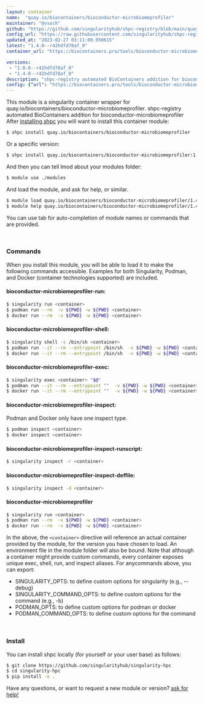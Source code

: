 ```yaml
---
layout: container
name:  "quay.io/biocontainers/bioconductor-microbiomeprofiler"
maintainer: "@vsoch"
github: "https://github.com/singularityhub/shpc-registry/blob/main/quay.io/biocontainers/bioconductor-microbiomeprofiler/container.yaml"
config_url: "https://raw.githubusercontent.com/singularityhub/shpc-registry/main/quay.io/biocontainers/bioconductor-microbiomeprofiler/container.yaml"
updated_at: "2023-02-27 03:11:09.950615"
latest: "1.4.0--r42hdfd78af_0"
container_url: "https://biocontainers.pro/tools/bioconductor-microbiomeprofiler"

versions:
 - "1.0.0--r41hdfd78af_0"
 - "1.4.0--r42hdfd78af_0"
description: "shpc-registry automated BioContainers addition for bioconductor-microbiomeprofiler"
config: {"url": "https://biocontainers.pro/tools/bioconductor-microbiomeprofiler", "maintainer": "@vsoch", "description": "shpc-registry automated BioContainers addition for bioconductor-microbiomeprofiler", "latest": {"1.4.0--r42hdfd78af_0": "sha256:59cfd98454b8245317dfc8c61ad817259a2c8f75162ea3ac98b2f6a35e6226d9"}, "tags": {"1.0.0--r41hdfd78af_0": "sha256:b412a999ced08246bf028d0e5a12fa8290c50b533fd89fb28669456dc65ba7ed", "1.4.0--r42hdfd78af_0": "sha256:59cfd98454b8245317dfc8c61ad817259a2c8f75162ea3ac98b2f6a35e6226d9"}, "docker": "quay.io/biocontainers/bioconductor-microbiomeprofiler"}
---
```


This module is a singularity container wrapper for quay.io/biocontainers/bioconductor-microbiomeprofiler.
shpc-registry automated BioContainers addition for bioconductor-microbiomeprofiler
After [installing shpc](#install) you will want to install this container module:


```bash
$ shpc install quay.io/biocontainers/bioconductor-microbiomeprofiler
```

Or a specific version:

```bash
$ shpc install quay.io/biocontainers/bioconductor-microbiomeprofiler:1.4.0--r42hdfd78af_0
```

And then you can tell lmod about your modules folder:

```bash
$ module use ./modules
```

And load the module, and ask for help, or similar.

```bash
$ module load quay.io/biocontainers/bioconductor-microbiomeprofiler/1.4.0--r42hdfd78af_0
$ module help quay.io/biocontainers/bioconductor-microbiomeprofiler/1.4.0--r42hdfd78af_0
```

You can use tab for auto-completion of module names or commands that are provided.

<br>

### Commands

When you install this module, you will be able to load it to make the following commands accessible.
Examples for both Singularity, Podman, and Docker (container technologies supported) are included.

#### bioconductor-microbiomeprofiler-run:

```bash
$ singularity run <container>
$ podman run --rm  -v ${PWD} -w ${PWD} <container>
$ docker run --rm  -v ${PWD} -w ${PWD} <container>
```

#### bioconductor-microbiomeprofiler-shell:

```bash
$ singularity shell -s /bin/sh <container>
$ podman run --it --rm --entrypoint /bin/sh  -v ${PWD} -w ${PWD} <container>
$ docker run --it --rm --entrypoint /bin/sh  -v ${PWD} -w ${PWD} <container>
```

#### bioconductor-microbiomeprofiler-exec:

```bash
$ singularity exec <container> "$@"
$ podman run --it --rm --entrypoint ""  -v ${PWD} -w ${PWD} <container> "$@"
$ docker run --it --rm --entrypoint ""  -v ${PWD} -w ${PWD} <container> "$@"
```

#### bioconductor-microbiomeprofiler-inspect:

Podman and Docker only have one inspect type.

```bash
$ podman inspect <container>
$ docker inspect <container>
```

#### bioconductor-microbiomeprofiler-inspect-runscript:

```bash
$ singularity inspect -r <container>
```

#### bioconductor-microbiomeprofiler-inspect-deffile:

```bash
$ singularity inspect -d <container>
```



#### bioconductor-microbiomeprofiler

```bash
$ singularity run <container>
$ podman run --rm  -v ${PWD} -w ${PWD} <container>
$ docker run --rm  -v ${PWD} -w ${PWD} <container>
```


In the above, the `<container>` directive will reference an actual container provided
by the module, for the version you have chosen to load. An environment file in the
module folder will also be bound. Note that although a container
might provide custom commands, every container exposes unique exec, shell, run, and
inspect aliases. For anycommands above, you can export:

 - SINGULARITY_OPTS: to define custom options for singularity (e.g., --debug)
 - SINGULARITY_COMMAND_OPTS: to define custom options for the command (e.g., -b)
 - PODMAN_OPTS: to define custom options for podman or docker
 - PODMAN_COMMAND_OPTS: to define custom options for the command

<br>

### Install

You can install shpc locally (for yourself or your user base) as follows:

```bash
$ git clone https://github.com/singularityhub/singularity-hpc
$ cd singularity-hpc
$ pip install -e .
```

Have any questions, or want to request a new module or version? [ask for help!](https://github.com/singularityhub/singularity-hpc/issues)